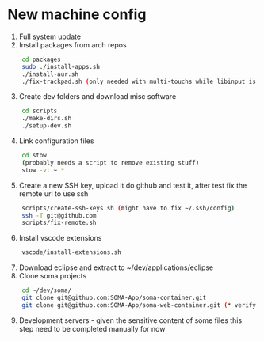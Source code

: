 # New machine config

1. Full system update
2. Install packages from arch repos
```bash
    cd packages
    sudo ./install-apps.sh
    ./install-aur.sh
    ./fix-trackpad.sh (only needed with multi-touchs while libinput is sucking...)
```
3. Create dev folders and download misc software
```bash
    cd scripts
    ./make-dirs.sh
    ./setup-dev.sh
```
4. Link configuration files
```bash
    cd stow
    (probably needs a script to remove existing stuff)
    stow -vt ~ *
```
5. Create a new SSH key, upload it do github and test it, after test fix the remote url to use ssh
```bash
    scripts/create-ssh-keys.sh (might have to fix ~/.ssh/config)
    ssh -T git@github.com
    scripts/fix-remote.sh
```
6. Install vscode extensions
```bash
    vscode/install-extensions.sh
```
7. Download eclipse and extract to ~/dev/applications/eclipse
8. Clone soma projects
```bash
    cd ~/dev/soma/
    git clone git@github.com:SOMA-App/soma-container.git
    git clone git@github.com:SOMA-App/soma-web-container.git (* verify scripts)
```
9. Development servers - given the sensitive content of some files this step need to be completed manually for now
